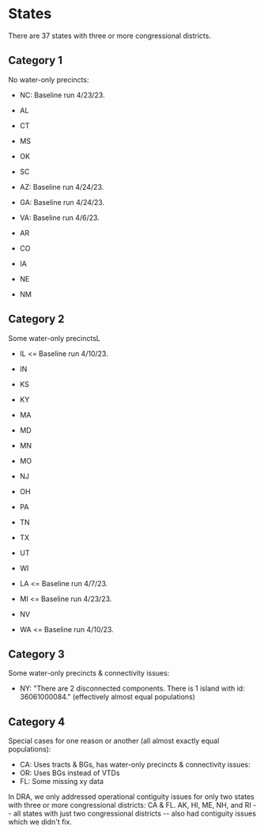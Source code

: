 # States

There are 37 states with three or more congressional districts.

## Category 1

No water-only precincts:

- NC: Baseline run 4/23/23.

- AL
- CT
- MS
- OK
- SC

- AZ: Baseline run 4/24/23.
- GA: Baseline run 4/24/23.
- VA: Baseline run 4/6/23.

- AR
- CO
- IA
- NE
- NM

## Category 2

Some water-only precinctsL

- IL <= Baseline run 4/10/23.
- IN
- KS
- KY
- MA
- MD
- MN
- MO
- NJ
- OH
- PA
- TN
- TX
- UT
- WI

- LA <= Baseline run 4/7/23.
- MI <= Baseline run 4/23/23.
- NV
- WA <= Baseline run 4/10/23.

## Category 3

Some water-only precincts & connectivity issues:

- NY: "There are 2 disconnected components. There is 1 island with id: 36061000084." (effectively almost equal populations)

## Category 4

Special cases for one reason or another (all almost exactly equal populations):

- CA: Uses tracts & BGs, has water-only precincts & connectivity issues:
- OR: Uses BGs instead of VTDs
- FL: Some missing xy data

In DRA, we only addressed operational contiguity issues for only two states with three or more congressional districts: CA & FL.
AK, HI, ME, NH, and RI -- all states with just two congressional districts -- also had contiguity issues which we didn't fix.
